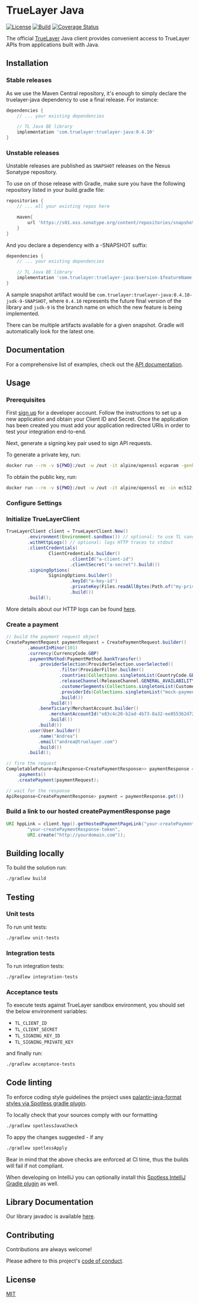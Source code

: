 # TrueLayer Java

[![License](https://img.shields.io/:license-mit-blue.svg)](https://truelayer.mit-license.org/) [![Build](https://github.com/TrueLayer/truelayer-java/actions/workflows/build-and-release.yml/badge.svg)](https://github.com/TrueLayer/truelayer-java/actions/workflows/build-and-release.yml) [![Coverage Status](https://coveralls.io/repos/github/TrueLayer/truelayer-java/badge.svg?t=gcGKQv)](https://coveralls.io/github/TrueLayer/truelayer-java)


The official [TrueLayer](https://truelayer.com) Java client provides convenient access to TrueLayer APIs from applications built with Java. 

## Installation

### Stable releases

As we use the Maven Central repository, it's enough to simply declare the truelayer-java dependency
to use a final release. For instance:

```gradle
dependencies {
    // ... your existing dependencies

    // TL Java BE library
    implementation 'com.truelayer:truelayer-java:0.4.10'
}
```

### Unstable releases

Unstable releases are published as `SNAPSHOT` releases on the Nexus Sonatype repository. 

To use on of those release with Gradle, make sure you have the following repository listed in your build.gradle file: 
```gradle
repositories {
    // ... all your existing repos here

    maven{
        url 'https://s01.oss.sonatype.org/content/repositories/snapshots/'
    }   
}
``` 

And you declare a dependency with a -SNAPSHOT suffix:

```gradle
dependencies {
    // ... your existing dependencies

    // TL Java BE library
    implementation 'com.truelayer:truelayer-java:$version-$featureName-SNAPSHOT'
}
```

A sample snapshot artifact would be `com.truelayer:truelayer-java:0.4.10-jsdk-9-SNAPSHOT`, 
where `0.4.10` represents the future final version of the library and `jsdk-9` is the
branch name on which the new feature is being implemented.

There can be multiple artifacts available for a given snapshot. Gradle will automatically look for the latest one.

## Documentation

For a comprehensive list of examples, check out the [API documentation](https://docs.truelayer.com).

## Usage

### Prerequisites

First [sign up](https://console.truelayer.com/) for a developer account. Follow the instructions to set up a new application and obtain your Client ID and Secret. Once the application has been created you must add your application redirected URIs in order to test your integration end-to-end. 

Next, generate a signing key pair used to sign API requests.

To generate a private key, run:

```sh
docker run --rm -v ${PWD}:/out -w /out -it alpine/openssl ecparam -genkey -name secp521r1 -noout -out ec512-private-key.pem
```

To obtain the public key, run:

```sh
docker run --rm -v ${PWD}:/out -w /out -it alpine/openssl ec -in ec512-private-key.pem -pubout -out ec512-public-key.pem
```


### Configure Settings


### Initialize TrueLayerClient
```java
TrueLayerClient client = TrueLayerClient.New()
        .environment(Environment.sandbox()) // optional: to use TL sandbox environment
        .withHttpLogs() // optional: logs HTTP traces to stdout
        .clientCredentials(
                ClientCredentials.builder()
                        .clientId("a-client-id")
                        .clientSecret("a-secret").build())
        .signingOptions(
                SigningOptions.builder()
                        .keyId("a-key-id")
                        .privateKey(Files.readAllBytes(Path.of("my-private-key.pem")))
                        .build())
        .build();
```

More details about our HTTP logs can be found [here](https://github.com/TrueLayer/truelayer-java/wiki/HTTP-logging).

### Create a payment
```java
// build the payment request object
CreatePaymentRequest paymentRequest = CreatePaymentRequest.builder()
        .amountInMinor(101)
        .currency(CurrencyCode.GBP)
        .paymentMethod(PaymentMethod.bankTransfer()
            .providerSelection(ProviderSelection.userSelected()
                    .filter(ProviderFilter.builder()
                    .countries(Collections.singletonList(CountryCode.GB))
                    .releaseChannel(ReleaseChannel.GENERAL_AVAILABILITY)
                    .customerSegments(Collections.singletonList(CustomerSegment.RETAIL))
                    .providerIds(Collections.singletonList("mock-payments-gb-redirect"))
                    .build())
                .build())
            .beneficiary(MerchantAccount.builder()
                .merchantAccountId("e83c4c20-b2ad-4b73-8a32-ee855362d72a")
                .build())
            .build())
        .user(User.builder()
            .name("Andrea")
            .email("andrea@truelayer.com")
            .build())
        .build();        

// fire the request        
CompletableFuture<ApiResponse<CreatePaymentResponse>> paymentResponse = client
    .payments()
    .createPayment(paymentRequest);

// wait for the response
ApiResponse<CreatePaymentResponse> payment = paymentResponse.get())
```

### Build a link to our hosted createPaymentResponse page
```java
URI hppLink = client.hpp().getHostedPaymentPageLink("your-createPaymentResponse-id",
        "your-createPaymentResponse-token",
        URI.create("http://yourdomain.com"));
```

## Building locally

To build the solution run:
```sh
./gradlew build
```

## Testing
### Unit tests

To run unit tests: 
```sh
./gradlew unit-tests
```

### Integration tests

To run integration tests:
```sh
./gradlew integration-tests
```

### Acceptance tests

To execute tests against TrueLayer sandbox environment, you should set the below environment variables:
- `TL_CLIENT_ID`
- `TL_CLIENT_SECRET`
- `TL_SIGNING_KEY_ID`
- `TL_SIGNING_PRIVATE_KEY`

and finally run:
```sh
./gradlew acceptance-tests
```
## Code linting
To enforce coding style guidelines the project uses [palantir-java-format styles via Spotless gradle plugin](https://github.com/diffplug/spotless/tree/main/plugin-gradle#palantir-java-format).


To locally check that your sources comply with our formatting
```sh
./gradlew spotlessJavaCheck
```

To appy the changes suggested - if any
```sh
./gradlew spotlessApply
```

Bear in mind that the above checks are enforced at CI time, thus 
the builds will fail if not compliant.

When developing on IntelliJ you can optionally install this [Spotless IntelliJ Gradle plugin](https://github.com/ragurney/spotless-intellij-gradle) as well.

## Library Documentation

Our library javadoc is available [here](https://truelayer.github.io/truelayer-java). 

## Contributing

Contributions are always welcome!

Please adhere to this project's [code of conduct](CODE_OF_CONDUCT.md).
  
## License

[MIT](LICENSE)
